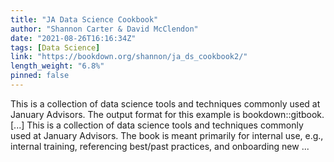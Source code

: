 ```yaml
---
title: "JA Data Science Cookbook"
author: "Shannon Carter & David McClendon"
date: "2021-08-26T16:16:34Z"
tags: [Data Science]
link: "https://bookdown.org/shannon/ja_ds_cookbook2/"
length_weight: "6.8%"
pinned: false
---
```


This is a collection of data science tools and techniques commonly used at January Advisors. The output format for this example is bookdown::gitbook. [...] This is a collection of data science tools and techniques commonly used at January Advisors. The book is meant primarily for internal use, e.g., internal training, referencing best/past practices, and onboarding new ...
